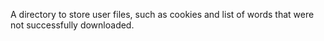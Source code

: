 A directory to store user files, such as cookies and list of words that were not successfully downloaded. 